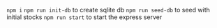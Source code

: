 `npm i`
`npm run init-db` to create sqlite db
`npm run seed-db` to seed with initial stocks
`npm run start` to start the express server
